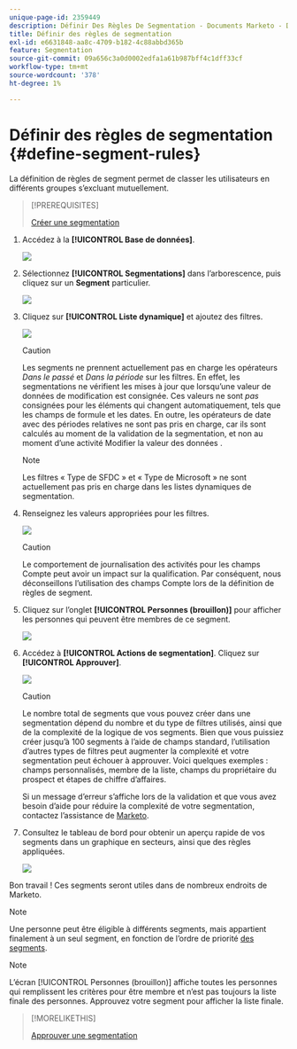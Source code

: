 ```yaml
---
unique-page-id: 2359449
description: Définir Des Règles De Segmentation - Documents Marketo - Documentation Du Produit
title: Définir des règles de segmentation
exl-id: e6631848-aa8c-4709-b182-4c88abbd365b
feature: Segmentation
source-git-commit: 09a656c3a0d0002edfa1a61b987bff4c1dff33cf
workflow-type: tm+mt
source-wordcount: '378'
ht-degree: 1%

---
```


# Définir des règles de segmentation {#define-segment-rules}

La définition de règles de segment permet de classer les utilisateurs en différents groupes s’excluant mutuellement.

>[!PREREQUISITES]
>
>[Créer une segmentation](/help/marketo/product-docs/personalization/segmentation-and-snippets/segmentation/create-a-segmentation.md)

1. Accédez à la **[!UICONTROL Base de données]**.

   ![](assets/image2017-3-28-14-3a7-3a42.png)

1. Sélectionnez **[!UICONTROL Segmentations]** dans l’arborescence, puis cliquez sur un **Segment** particulier.

   ![](assets/image2017-3-28-14-3a11-3a15.png)

1. Cliquez sur **[!UICONTROL Liste dynamique]** et ajoutez des filtres.

   ![](assets/image2017-3-28-14-3a18-3a19.png)

   >[!CAUTION]
   >
   >Les segments ne prennent actuellement pas en charge les opérateurs _Dans le passé_ et _Dans la période_ sur les filtres. En effet, les segmentations ne vérifient les mises à jour que lorsqu’une valeur de données de modification est consignée. Ces valeurs ne sont _pas_ consignées pour les éléments qui changent automatiquement, tels que les champs de formule et les dates. En outre, les opérateurs de date avec des périodes relatives ne sont pas pris en charge, car ils sont calculés au moment de la validation de la segmentation, et non au moment d’une activité Modifier la valeur des données .

   >[!NOTE]
   >
   >Les filtres « Type de SFDC » et « Type de Microsoft » ne sont actuellement pas pris en charge dans les listes dynamiques de segmentation.

1. Renseignez les valeurs appropriées pour les filtres.

   ![](assets/image2017-3-28-14-3a18-3a33.png)

   >[!CAUTION]
   >
   >Le comportement de journalisation des activités pour les champs Compte peut avoir un impact sur la qualification. Par conséquent, nous déconseillons l’utilisation des champs Compte lors de la définition de règles de segment.

1. Cliquez sur l’onglet **[!UICONTROL Personnes (brouillon)]** pour afficher les personnes qui peuvent être membres de ce segment.

   ![](assets/image2017-3-28-14-3a20-3a15.png)

1. Accédez à **[!UICONTROL Actions de segmentation]**. Cliquez sur **[!UICONTROL Approuver]**.

   ![](assets/image2014-9-15-11-3a36-3a7.png)

   >[!CAUTION]
   >
   >Le nombre total de segments que vous pouvez créer dans une segmentation dépend du nombre et du type de filtres utilisés, ainsi que de la complexité de la logique de vos segments. Bien que vous puissiez créer jusqu’à 100 segments à l’aide de champs standard, l’utilisation d’autres types de filtres peut augmenter la complexité et votre segmentation peut échouer à approuver. Voici quelques exemples : champs personnalisés, membre de la liste, champs du propriétaire du prospect et étapes de chiffre d’affaires.
   >
   >Si un message d’erreur s’affiche lors de la validation et que vous avez besoin d’aide pour réduire la complexité de votre segmentation, contactez l’assistance de [Marketo](https://nation.marketo.com/t5/Support/ct-p/Support).

1. Consultez le tableau de bord pour obtenir un aperçu rapide de vos segments dans un graphique en secteurs, ainsi que des règles appliquées.

   ![](assets/image2014-9-15-11-3a36-3a19.png)

Bon travail ! Ces segments seront utiles dans de nombreux endroits de Marketo.

>[!NOTE]
>
>Une personne peut être éligible à différents segments, mais appartient finalement à un seul segment, en fonction de l’ordre de priorité [ des segments](/help/marketo/product-docs/personalization/segmentation-and-snippets/segmentation/segmentation-order-priority.md).

>[!NOTE]
>
>L’écran [!UICONTROL Personnes (brouillon)] affiche toutes les personnes qui remplissent les critères pour être membre et n’est pas toujours la liste finale des personnes. Approuvez votre segment pour afficher la liste finale.

>[!MORELIKETHIS]
>
>[Approuver une segmentation](/help/marketo/product-docs/personalization/segmentation-and-snippets/segmentation/approve-a-segmentation.md)
